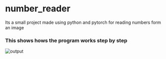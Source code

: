 # number_reader
Its a small project made using python and pytorch for reading numbers form an image

### This shows hows the program works step by step
![output](test_image4-2022-08-25_10.13.34.gif)
